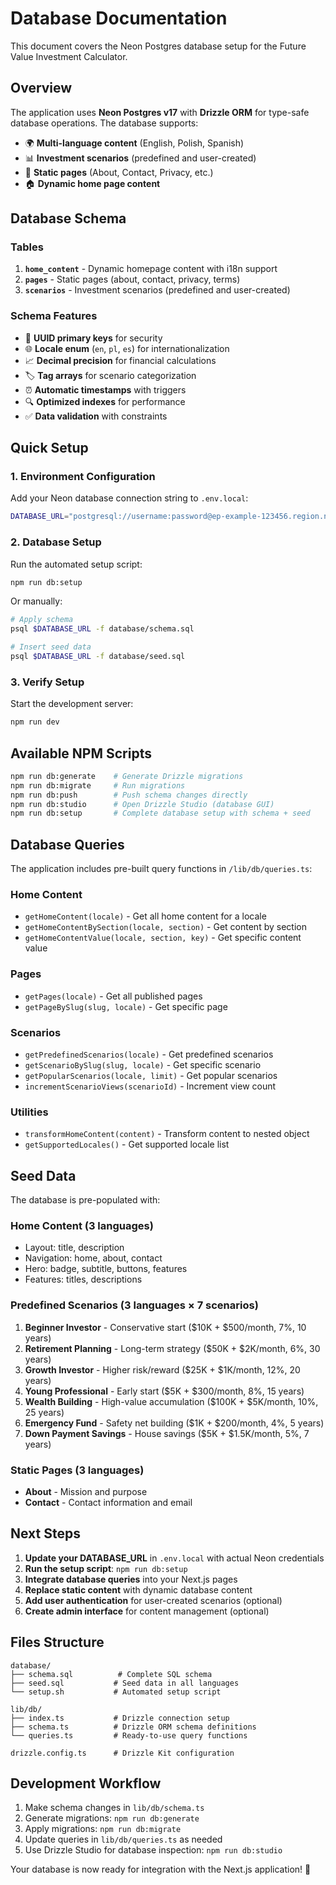 # Database Documentation

This document covers the Neon Postgres database setup for the Future Value Investment Calculator.

## Overview

The application uses **Neon Postgres v17** with **Drizzle ORM** for type-safe database operations. The database supports:

- 🌍 **Multi-language content** (English, Polish, Spanish)
- 📊 **Investment scenarios** (predefined and user-created)
- 📄 **Static pages** (About, Contact, Privacy, etc.)
- 🏠 **Dynamic home page content**

## Database Schema

### Tables

1. **`home_content`** - Dynamic homepage content with i18n support
2. **`pages`** - Static pages (about, contact, privacy, terms)
3. **`scenarios`** - Investment scenarios (predefined and user-created)

### Schema Features

- 🔐 **UUID primary keys** for security
- 🌐 **Locale enum** (`en`, `pl`, `es`) for internationalization
- 📈 **Decimal precision** for financial calculations
- 🏷️ **Tag arrays** for scenario categorization
- ⏰ **Automatic timestamps** with triggers
- 🔍 **Optimized indexes** for performance
- ✅ **Data validation** with constraints

## Quick Setup

### 1. Environment Configuration

Add your Neon database connection string to `.env.local`:

```bash
DATABASE_URL="postgresql://username:password@ep-example-123456.region.neon.tech/future_value_calculator?sslmode=require"
```

### 2. Database Setup

Run the automated setup script:

```bash
npm run db:setup
```

Or manually:

```bash
# Apply schema
psql $DATABASE_URL -f database/schema.sql

# Insert seed data
psql $DATABASE_URL -f database/seed.sql
```

### 3. Verify Setup

Start the development server:

```bash
npm run dev
```

## Available NPM Scripts

```bash
npm run db:generate    # Generate Drizzle migrations
npm run db:migrate     # Run migrations
npm run db:push        # Push schema changes directly
npm run db:studio      # Open Drizzle Studio (database GUI)
npm run db:setup       # Complete database setup with schema + seed
```

## Database Queries

The application includes pre-built query functions in `/lib/db/queries.ts`:

### Home Content

- `getHomeContent(locale)` - Get all home content for a locale
- `getHomeContentBySection(locale, section)` - Get content by section
- `getHomeContentValue(locale, section, key)` - Get specific content value

### Pages

- `getPages(locale)` - Get all published pages
- `getPageBySlug(slug, locale)` - Get specific page

### Scenarios

- `getPredefinedScenarios(locale)` - Get predefined scenarios
- `getScenarioBySlug(slug, locale)` - Get specific scenario
- `getPopularScenarios(locale, limit)` - Get popular scenarios
- `incrementScenarioViews(scenarioId)` - Increment view count

### Utilities

- `transformHomeContent(content)` - Transform content to nested object
- `getSupportedLocales()` - Get supported locale list

## Seed Data

The database is pre-populated with:

### Home Content (3 languages)

- Layout: title, description
- Navigation: home, about, contact
- Hero: badge, subtitle, buttons, features
- Features: titles, descriptions

### Predefined Scenarios (3 languages × 7 scenarios)

1. **Beginner Investor** - Conservative start ($10K + $500/month, 7%, 10 years)
2. **Retirement Planning** - Long-term strategy ($50K + $2K/month, 6%, 30 years)
3. **Growth Investor** - Higher risk/reward ($25K + $1K/month, 12%, 20 years)
4. **Young Professional** - Early start ($5K + $300/month, 8%, 15 years)
5. **Wealth Building** - High-value accumulation ($100K + $5K/month, 10%, 25 years)
6. **Emergency Fund** - Safety net building ($1K + $200/month, 4%, 5 years)
7. **Down Payment Savings** - House savings ($5K + $1.5K/month, 5%, 7 years)

### Static Pages (3 languages)

- **About** - Mission and purpose
- **Contact** - Contact information and email

## Next Steps

1. **Update your DATABASE_URL** in `.env.local` with actual Neon credentials
2. **Run the setup script**: `npm run db:setup`
3. **Integrate database queries** into your Next.js pages
4. **Replace static content** with dynamic database content
5. **Add user authentication** for user-created scenarios (optional)
6. **Create admin interface** for content management (optional)

## Files Structure

```
database/
├── schema.sql          # Complete SQL schema
├── seed.sql           # Seed data in all languages
└── setup.sh           # Automated setup script

lib/db/
├── index.ts           # Drizzle connection setup
├── schema.ts          # Drizzle ORM schema definitions
└── queries.ts         # Ready-to-use query functions

drizzle.config.ts      # Drizzle Kit configuration
```

## Development Workflow

1. Make schema changes in `lib/db/schema.ts`
2. Generate migrations: `npm run db:generate`
3. Apply migrations: `npm run db:migrate`
4. Update queries in `lib/db/queries.ts` as needed
5. Use Drizzle Studio for database inspection: `npm run db:studio`

Your database is now ready for integration with the Next.js application! 🚀
